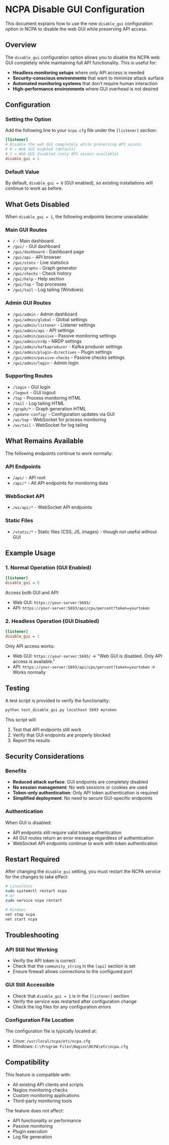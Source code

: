 # NCPA Disable GUI Configuration

This document explains how to use the new `disable_gui` configuration option in NCPA to disable the web GUI while preserving API access.

## Overview

The `disable_gui` configuration option allows you to disable the NCPA web GUI completely while maintaining full API functionality. This is useful for:

- **Headless monitoring setups** where only API access is needed
- **Security-conscious environments** that want to minimize attack surface
- **Automated monitoring systems** that don't require human interaction
- **High-performance environments** where GUI overhead is not desired

## Configuration

### Setting the Option

Add the following line to your `ncpa.cfg` file under the `[listener]` section:

```ini
[listener]
# Disable the web GUI completely while preserving API access
# 0 = Web GUI enabled (default)
# 1 = Web GUI disabled (only API access available)
disable_gui = 1
```

### Default Value

By default, `disable_gui = 0` (GUI enabled), so existing installations will continue to work as before.

## What Gets Disabled

When `disable_gui = 1`, the following endpoints become unavailable:

### Main GUI Routes
- `/` - Main dashboard
- `/gui/` - GUI dashboard
- `/gui/dashboard` - Dashboard page
- `/gui/api` - API browser
- `/gui/stats` - Live statistics
- `/gui/graphs` - Graph generator
- `/gui/checks` - Check history
- `/gui/help` - Help section
- `/gui/top` - Top processes
- `/gui/tail` - Log tailing (Windows)

### Admin GUI Routes
- `/gui/admin` - Admin dashboard
- `/gui/admin/global` - Global settings
- `/gui/admin/listener` - Listener settings
- `/gui/admin/api` - API settings
- `/gui/admin/passive` - Passive monitoring settings
- `/gui/admin/nrdp` - NRDP settings
- `/gui/admin/kafkaproducer` - Kafka producer settings
- `/gui/admin/plugin-directives` - Plugin settings
- `/gui/admin/passive-checks` - Passive checks settings
- `/gui/admin/login` - Admin login

### Supporting Routes
- `/login` - GUI login
- `/logout` - GUI logout
- `/top` - Process monitoring HTML
- `/tail` - Log tailing HTML
- `/graph/*` - Graph generation HTML
- `/update-config/` - Configuration updates via GUI
- `/ws/top` - WebSocket for process monitoring
- `/ws/tail` - WebSocket for log tailing

## What Remains Available

The following endpoints continue to work normally:

### API Endpoints
- `/api/` - API root
- `/api/*` - All API endpoints for monitoring data

### WebSocket API
- `/ws/api/*` - WebSocket API endpoints

### Static Files
- `/static/*` - Static files (CSS, JS, images) - though not useful without GUI

## Example Usage

### 1. Normal Operation (GUI Enabled)
```ini
[listener]
disable_gui = 0
```

Access both GUI and API:
- Web GUI: `https://your-server:5693/`
- API: `https://your-server:5693/api/cpu/percent?token=yourtoken`

### 2. Headless Operation (GUI Disabled)
```ini
[listener]
disable_gui = 1
```

Only API access works:
- Web GUI: `https://your-server:5693/` → "Web GUI is disabled. Only API access is available."
- API: `https://your-server:5693/api/cpu/percent?token=yourtoken` → Works normally

## Testing

A test script is provided to verify the functionality:

```bash
python test_disable_gui.py localhost 5693 mytoken
```

This script will:
1. Test that API endpoints still work
2. Verify that GUI endpoints are properly blocked
3. Report the results

## Security Considerations

### Benefits
- **Reduced attack surface**: GUI endpoints are completely disabled
- **No session management**: No web sessions or cookies are used
- **Token-only authentication**: Only API token authentication is required
- **Simplified deployment**: No need to secure GUI-specific endpoints

### Authentication
When GUI is disabled:
- API endpoints still require valid token authentication
- All GUI routes return an error message regardless of authentication
- WebSocket API endpoints continue to work with token authentication

## Restart Required

After changing the `disable_gui` setting, you must restart the NCPA service for the changes to take effect:

```bash
# Linux/Unix
sudo systemctl restart ncpa
# or
sudo service ncpa restart

# Windows
net stop ncpa
net start ncpa
```

## Troubleshooting

### API Still Not Working
- Verify the API token is correct
- Check that the `community_string` in the `[api]` section is set
- Ensure firewall allows connections to the configured port

### GUI Still Accessible
- Check that `disable_gui = 1` is in the `[listener]` section
- Verify the service was restarted after configuration change
- Check the log files for any configuration errors

### Configuration File Location
The configuration file is typically located at:
- Linux: `/usr/local/ncpa/etc/ncpa.cfg`
- Windows: `C:\Program Files\Nagios\NCPA\etc\ncpa.cfg`

## Compatibility

This feature is compatible with:
- All existing API clients and scripts
- Nagios monitoring checks
- Custom monitoring applications
- Third-party monitoring tools

The feature does not affect:
- API functionality or performance
- Passive monitoring
- Plugin execution
- Log file generation
